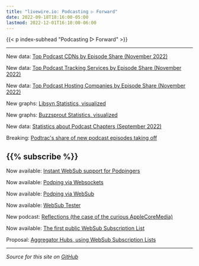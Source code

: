 ```yaml
---
title: "livewire.io: Podcasting ▷ Forward"
date: 2022-09-18T18:16:00-05:00
lastmod: 2022-12-01T16:10:00-06:00
---
```


{{< p index-subhead "Podcasting ▷ Forward" >}}

---

New data: [Top Podcast CDNs by Episode Share (November 2022)](/podcast-cdns-by-episode-share)

New data: [Top Podcast Tracking Services by Episode Share (November 2022)](/podcast-trackers-by-episode-share)

New data: [Top Podcast Hosting Companies by Episode Share (November 2022)](/podcast-hosts-by-episode-share)

New graphs: [Libsyn Statistics, visualized](/libsyn-stats-visualized)

New graphs: [Buzzsprout Statistics, visualized](/buzzsprout-stats-visualized)

New data: [Statistics about Podcast Chapters (September 2022)](/podcast-chapters-stats)

Breaking: [Podtrac's share of new podcast episodes taking off](/podtrac-share-of-new-episodes-taking-off)

{{% subscribe %}}
---

Now available: [Instant WebSub support for Podpingers](/instant-websub-for-podpingers)

Now available: [Podping via Websockets](/podping-via-websockets)

Now available: [Podping via WebSub](/podping-via-websub)

Now available: [WebSub Tester](/websub-tester)

New podcast: [Reflections (the case of the curious AppleCoreMedia)](/new-podcast-reflections)

Now available: [The first public WebSub Subscription List](/first-public-subscription-list)

Proposal: [Aggregator Hubs, using WebSub Subscription Lists](/aggregator-hubs)

---

*Source for this site on [GitHub](https://github.com/skymethod/livewire-web)*
